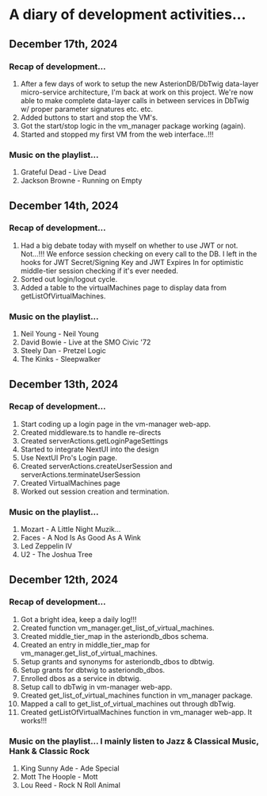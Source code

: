 # A diary of development activities... #

## December 17th, 2024 ##
### Recap of development... ###
1. After a few days of work to setup the new AsterionDB/DbTwig data-layer micro-service architecture, I'm back at work on this project. We're now able to make complete data-layer calls in between services in DbTwig w/ proper parameter signatures etc. etc.
2. Added buttons to start and stop the VM's.
3. Got the start/stop logic in the vm_manager package working (again).
4. Started and stopped my first VM from the web interface..!!!

### Music on the playlist...  ###
1. Grateful Dead - Live Dead
2. Jackson Browne - Running on Empty

## December 14th, 2024 ##
### Recap of development... ###
1. Had a big debate today with myself on whether to use JWT or not. Not...!!! We enforce session checking on every call to the DB. I left in the hooks for JWT Secret/Signing Key and JWT Expires In for optimistic middle-tier session checking if it's ever needed.
2. Sorted out login/logout cycle.
3. Added a table to the virtualMachines page to display data from getListOfVirtualMachines.

### Music on the playlist...  ###
1. Neil Young - Neil Young
2. David Bowie - Live at the SMO Civic '72
3. Steely Dan - Pretzel Logic
4. The Kinks - Sleepwalker

## December 13th, 2024 ##
### Recap of development... ###
1. Start coding up a login page in the vm-manager web-app.
2. Created middleware.ts to handle re-directs
3. Created serverActions.getLoginPageSettings
4. Started to integrate NextUI into the design
5. Use NextUI Pro's Login page.
6. Created serverActions.createUserSession and serverActions.terminateUserSession
7. Created VirtualMachines page
8. Worked out session creation and termination.

### Music on the playlist...  ###
1. Mozart - A Little Night Muzik...
2. Faces - A Nod Is As Good As A Wink
3. Led Zeppelin IV
4. U2 - The Joshua Tree

## December 12th, 2024 ##
### Recap of development... ###
1. Got a bright idea, keep a daily log!!!  
1. Created function vm_manager.get_list_of_virtual_machines.  
1. Created middle_tier_map in the asteriondb_dbos schema.  
1. Created an entry in middle_tier_map for vm_manager.get_list_of_virtual_machines.  
1. Setup grants and synonyms for asteriondb_dbos to dbtwig.  
1. Setup grants for dbtwig to asteriondb_dbos.  
1. Enrolled dbos as a service in dbtwig.  
1. Setup call to dbTwig in vm-manager web-app.
2. Created get_list_of_virtual_machines function in vm_manager package.
3. Mapped a call to get_list_of_virtual_machines out through dbTwig.
4. Created getListOfVirtualMachines function in vm_manager web-app. It works!!!

### Music on the playlist... I mainly listen to Jazz & Classical Music, Hank & Classic Rock ###
1. King Sunny Ade - Ade Special  
1. Mott The Hoople - Mott
1. Lou Reed - Rock N Roll Animal
